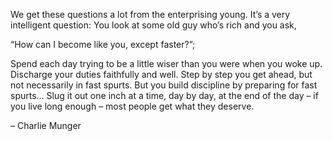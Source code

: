 We get these questions a lot from the enterprising young. It’s a very intelligent question: You look at some old guy who’s rich and you ask,

“How can I become like you, except faster?”;

Spend each day trying to be a little wiser than you were when you woke up. Discharge your duties faithfully and well. Step by step you get ahead, but not necessarily in fast spurts. But you build discipline by preparing for fast spurts… Slug it out one inch at a time, day by day, at the end of the day – if you live long enough – most people get what they deserve.

– Charlie Munger